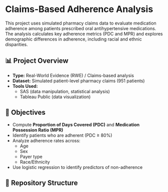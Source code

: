 # Claims-Based Adherence Analysis

This project uses simulated pharmacy claims data to evaluate medication adherence among patients prescribed oral antihypertensive medications. The analysis calculates key adherence metrics (PDC and MPR) and explores demographic differences in adherence, including racial and ethnic disparities.

## 📊 Project Overview

- **Type:** Real-World Evidence (RWE) / Claims-based analysis  
- **Dataset:** Simulated patient-level pharmacy claims (951 patients)  
- **Tools Used:**  
  - SAS (data manipulation, statistical analysis)  
  - Tableau Public (data visualization)  

## 🎯 Objectives

- Compute **Proportion of Days Covered (PDC)** and **Medication Possession Ratio (MPR)**
- Identify patients who are adherent (PDC ≥ 80%)
- Analyze adherence rates across:
  - Age
  - Sex
  - Payer type
  - Race/Ethnicity
- Use logistic regression to identify predictors of non-adherence

## 📁 Repository Structure



